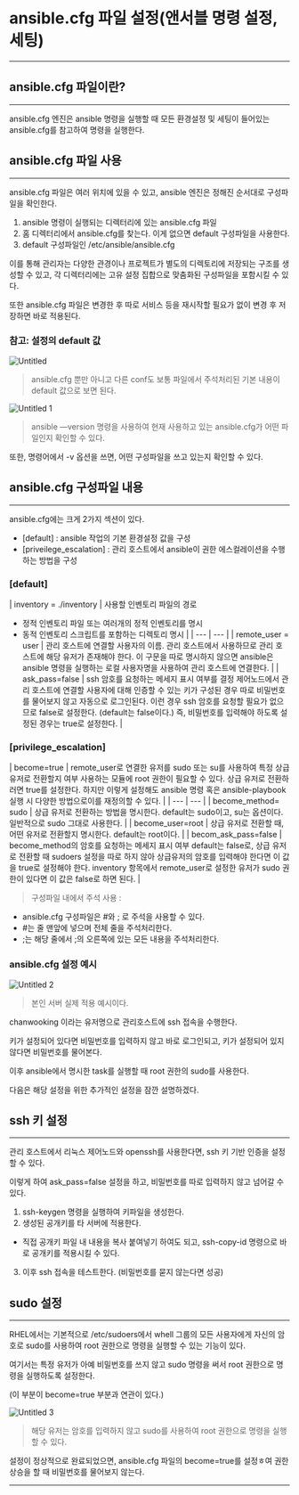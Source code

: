 # ansible.cfg 파일 설정(앤서블 명령 설정, 세팅)

---

## ansible.cfg 파일이란?

---

ansible.cfg 엔진은 ansible 명령을 실행할 때 모든 환경설정 및 세팅이 들어있는 ansible.cfg를 참고하여 명령을 실행한다.

## ansible.cfg 파일 사용

---

ansible.cfg 파일은 여러 위치에 있을 수 있고, ansible 엔진은 정해진 순서대로 구성파일을 확인한다.

1. ansible 명령이 실행되는 디렉터리에 있는 ansible.cfg 파일
2. 홈 디렉터리에서 ansible.cfg를 찾는다. 이게 없으면 default 구성파일을 사용한다.
3. default 구성파일인 /etc/ansible/ansible.cfg

이를 통해 관리자는 다양한 관경이나 프로젝트가 별도의 디렉토리에 저장되는 구조를 생성할 수 있고, 각 디렉터리에는 고유 설정 집합으로 맞춤화된 구성파일을 포함시킬 수 있다.

또한 ansible.cfg 파일은 변경한 후 따로 서비스 등을 재시작할 필요가 없이 변경 후 저장하면 바로 적용된다.

### 참고: 설정의 default 값

![Untitled](https://user-images.githubusercontent.com/84123877/185296916-950eb234-882c-405f-ad4a-6de8da433679.png)

> ansible.cfg 뿐만 아니고 다른 conf도 보통 파일에서 주석처리된 기본 내용이 default 값으로 보면 된다.
> 

![Untitled 1](https://user-images.githubusercontent.com/84123877/185296903-46ad7f13-08c8-4a93-929e-61299eae8932.png)

> ansible —version 명령을 사용하여 현재 사용하고 있는 ansible.cfg가 어떤 파일인지 확인할 수 있다.
> 

또한, 명령어에서 -v 옵션을 쓰면, 어떤 구성파일을 쓰고 있는지 확인할 수 있다.

## ansible.cfg 구성파일 내용

---

ansible.cfg에는 크게 2가지 섹션이 있다.

- [default] : ansible 작업의 기본 환경설정 값을 구성
- [priveilege_escalation] : 관리 호스트에서 ansible이 권한 에스컬레이션을 수행하는 방법을 구성

### [default]

| inventory = ./inventory | 사용할 인벤토리 파일의 경로
- 정적 인벤토리 파일 또는 여러개의 정적 인벤토리를 명시
- 동적 인벤토리 스크립트를 포함하는 디렉토리 명시 |
| --- | --- |
| remote_user = user | 관리 호스트에 연결할 사용자의 이름. 관리 호스트에서 사용하므로 관리 호스트에 해당 유저가 존재해야 한다.
이 구문을 따로 명시하지 않으면 ansible은 ansible 명령을 실행하는 로컬 사용자명을 사용하여 관리 호스트에 연결한다. |
| ask_pass=false | ssh 암호를 요청하는 메세지 표시 여부를 결정
제어노드에서 관리 호스트에 연결할 사용자에 대해 인증할 수 있는 키가 구성된 경우 따로 비밀번호를 물어보지 않고 자동으로 로그인된다.
이런 경우 ssh 암호를 요청할 필요가 없으므로 false로 설정한다.
(default는 false이다.) 즉, 비밀번호를 입력해야 하도록 설정된 경우는 true로 설정한다. |

### [privilege_escalation]

| become=true | remote_user로 연결한 유저를 sudo 또는 su를 사용하여 특정 상급 유저로 전환할지 여부
사용하는 모듈에 root 권한이 필요할 수 있다. 상급 유저로 전환하러면 true를 설정한다. 하지만 이렇게 설정해도 ansible 명령 혹은 ansible-playbook 실행 시 다양한 방법으로이를 재정의할 수 있다. |
| --- | --- |
| become_method= sudo | 상급 유저로 전환하는 방법을 명시한다.
default는 sudo이고, su는 옵션이다. 일반적으로 sudo 그대로 사용한다. |
| become_user=root | 상급 유저로 전환할 때, 어떤 유저로 전환할지 명시한다.
default는 root이다. |
| becom_ask_pass=false | become_method의 암호를 요청하는 메세지 표시 여부
default는 false로, 상급 유저로 전환할 때 sudoers 설정을 따로 하지 않아 상급유저의 암호를 입력해야 한다면 이 값을 true로 설정해야 한다.
inventory 항목에서 remote_user로 설정한 유저가 sudo 권한이 있다면 이 값은 false로 하면 된다. |

> 구성파일 내에서 주석 사용 :
> 
- ansible.cfg 구성파일은 #와 ; 로 주석을 사용할 수 있다.
- #는 줄 맨앞에 넣으며 전체 줄을 주석처리한다.
- ;는 해당 줄에서 ;의 오른쪽에 있는 모든 내용을 주석처리한다.

### ansible.cfg 설정 예시

![Untitled 2](https://user-images.githubusercontent.com/84123877/185296911-8d42bdd0-baf6-4ec6-b5de-8a1733161ead.png)

> 본인 서버 실제 적용 예시이다.
> 

chanwooking 이라는 유저명으로 관리호스트에 ssh 접속을 수행한다.

키가 설정되어 있다면 비밀번호를 입력하지 않고 바로 로그인되고, 키가 설정되어 있지 않다면 비밀번호를 물어본다.

이후 ansible에서 명시한 task를 실행할 때 root 권한의 sudo를 사용한다.

다음은 해당 설정을 위한 추가적인 설정을 잠깐 설명하겠다.

## ssh 키 설정

---

관리 호스트에서 리눅스 제어노드와 openssh를 사용한다면, ssh 키 기반 인증을 설정할 수 있다.

이렇게 하여 ask_pass=false 설정을 하고, 비밀번호를 따로 입력하지 않고 넘어갈 수 있다.

1. ssh-keygen 명령을 실행하여 키파일을 생성한다.
2. 생성된 공개키를 타 서버에 적용한다.
- 직접 공개키 파일 내 내용을 복사 붙여넣기 하여도 되고,
   ssh-copy-id 명령으로 바로 공개키를 적용시킬 수 있다.
3. 이후 ssh 접속을 테스트한다. (비밀번호를 묻지 않는다면 성공)

## sudo 설정

---

RHEL에서는 기본적으로 /etc/sudoers에서 whell 그룹의 모든 사용자에게 자신의 암호로 sudo를 사용하여 root 권한으로 명령을 실행할 수 있는 기능이 있다.

여기서는 특정 유저가 아예 비밀번호를 쓰지 않고 sudo 명령을 써서 root 권한으로 명령을 실행하도록 설정한다.

(이 부분이 become=true 부분과 연관이 있다.)

![Untitled 3](https://user-images.githubusercontent.com/84123877/185296913-682365cc-71b6-46db-aa7b-191aa52f3fcd.png)

> 해당 유저는 암호를 입력하지 않고 sudo를 사용하여 root 권한으로 명령을 실행할 수 있다.
> 

설정이 정상적으로 완료되었으면, ansible.cfg 파일의 become=true를 설정ㅎ여 권한상승을 할 때 비밀번호를 물어보지 않는다.

---
